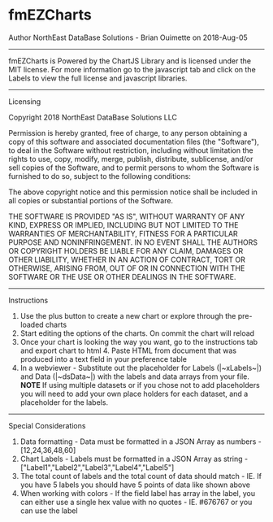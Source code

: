 # fmEZCharts
Author NorthEast DataBase Solutions - Brian Ouimette on 2018-Aug-05 

------------------------------------------------------------------------------------------
fmEZCharts is Powered by the ChartJS Library and is licensed under the MIT license. For more information go to the javascript tab and click on the Labels to view the full license and javascript libraries.

------------------------------------------------------------------------------------------ 
Licensing

Copyright 2018 NorthEast DataBase Solutions LLC

Permission is hereby granted, free of charge, to any person obtaining a copy of this software and associated documentation files (the "Software"), to deal in the Software without restriction, including without limitation the rights to use, copy, modify, merge, publish, distribute, sublicense, and/or sell copies of the Software, and to permit persons to whom the Software is furnished to do so,
subject to the following conditions:

The above copyright notice and this permission notice shall be included in all copies or substantial portions of the Software.

THE SOFTWARE IS PROVIDED "AS IS", WITHOUT WARRANTY OF ANY KIND, EXPRESS OR IMPLIED, INCLUDING BUT NOT LIMITED TO THE WARRANTIES OF MERCHANTABILITY, FITNESS FOR A PARTICULAR PURPOSE AND NONINFRINGEMENT. IN NO EVENT SHALL THE AUTHORS OR COPYRIGHT HOLDERS BE LIABLE FOR ANY CLAIM, DAMAGES OR OTHER LIABILITY, WHETHER IN AN ACTION OF CONTRACT, TORT OR OTHERWISE, ARISING FROM, OUT OF OR IN CONNECTION WITH THE SOFTWARE OR THE USE OR OTHER DEALINGS IN THE SOFTWARE.

------------------------------------------------------------------------------------------ 
Instructions

1. Use the plus button to create a new chart or explore through the pre-loaded charts
2. Start editing the options of the charts. On commit the chart will reload
3. Once your chart is looking the way you want, go to the instructions tab and export chart to html 4. Paste HTML from document that was produced into a text field in your preference table
5. In a webviewer - Substitute out the placeholder for Labels (|~xLabels~|) and Data (|~dsData~|) with the labels and data arrays from your file. **NOTE** If using multiple datasets or if you chose not to add placeholders you will need to add your own place holders for each dataset, and a placeholder for the labels.

------------------------------------------------------------------------------------------ 
Special Considerations

1. Data formatting - Data must be formatted in a JSON Array as numbers - [12,24,36,48,60]
2. Chart Labels - Labels must be formatted in a JSON Array as string - ["Label1","Label2","Label3","Label4","Label5"]
3. The total count of labels and the total count of data should match - IE. If you have 5 labels you should have 5 points of data like shown above
4. When working with colors - If the field label has array in the label, you can either use a single hex value with no quotes - IE. #676767 or you can use the label

